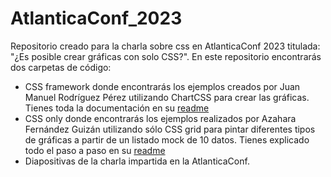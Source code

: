 # AtlanticaConf_2023
Repositorio creado para la charla sobre css en AtlanticaConf 2023 titulada: "¿Es posible crear gráficas con solo CSS?". En este repositorio encontrarás dos carpetas de código:
 - CSS framework donde encontrarás los ejemplos creados por Juan Manuel Rodríguez Pérez utilizando ChartCSS para crear las gráficas. Tienes toda la documentación en su [readme](https://github.com/Afaya/AtlanticaConf_2023/tree/main/CSS%20framework#readme)
 - CSS only donde encontrarás los ejemplos realizados por Azahara Fernández Guizán utilizando sólo CSS grid para pintar diferentes tipos de gráficas a partir de un listado mock de 10 datos. Tienes explicado todo el paso a paso en su [readme](https://github.com/Afaya/AtlanticaConf_2023/tree/main/CSS%20only#readme)
 - Diapositivas de la charla impartida en la AtlanticaConf.

